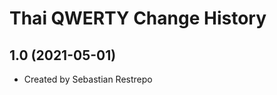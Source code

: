 Thai QWERTY Change History
====================

1.0 (2021-05-01)
----------------
* Created by Sebastian Restrepo
